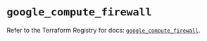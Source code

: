 # `google_compute_firewall`

Refer to the Terraform Registry for docs: [`google_compute_firewall`](https://registry.terraform.io/providers/hashicorp/google-beta/5.38.0/docs/resources/google_compute_firewall).

